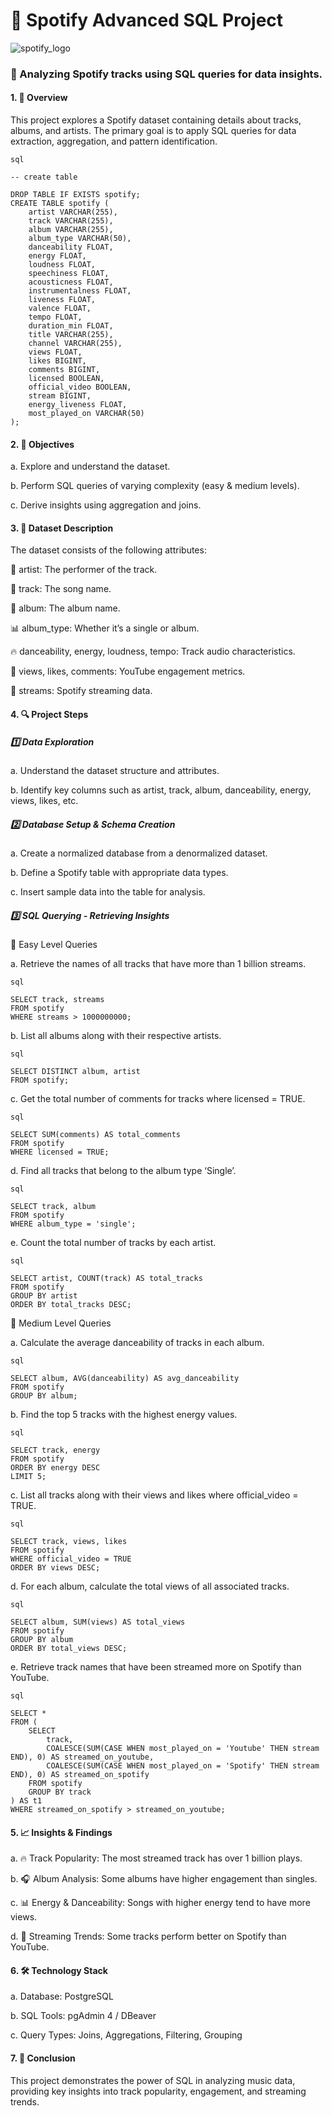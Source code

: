 # 🎵 Spotify Advanced SQL Project

![spotify_logo](https://github.com/user-attachments/assets/f18951d7-3130-49f8-aa5c-f7ee23ba5b46)

### 📌 Analyzing Spotify tracks using SQL queries for data insights.

#### 1. 📌 Overview
This project explores a Spotify dataset containing details about tracks, albums, and artists. The primary goal is to apply SQL queries for data extraction, aggregation, and pattern identification.
```
sql

-- create table

DROP TABLE IF EXISTS spotify;
CREATE TABLE spotify (
    artist VARCHAR(255),
    track VARCHAR(255),
    album VARCHAR(255),
    album_type VARCHAR(50),
    danceability FLOAT,
    energy FLOAT,
    loudness FLOAT,
    speechiness FLOAT,
    acousticness FLOAT,
    instrumentalness FLOAT,
    liveness FLOAT,
    valence FLOAT,
    tempo FLOAT,
    duration_min FLOAT,
    title VARCHAR(255),
    channel VARCHAR(255),
    views FLOAT,
    likes BIGINT,
    comments BIGINT,
    licensed BOOLEAN,
    official_video BOOLEAN,
    stream BIGINT,
    energy_liveness FLOAT,
    most_played_on VARCHAR(50)
);
```


#### 2. 🚀 Objectives
a. Explore and understand the dataset.

b. Perform SQL queries of varying complexity (easy & medium levels).

c. Derive insights using aggregation and joins.



#### 3. 📂 Dataset Description
The dataset consists of the following attributes:

🎤 artist: The performer of the track.

🎵 track: The song name.

💽 album: The album name.

📊 album_type: Whether it’s a single or album.

🔥 danceability, energy, loudness, tempo: Track audio characteristics.

🎥 views, likes, comments: YouTube engagement metrics.

📡 streams: Spotify streaming data.


#### 4. 🔍 Project Steps

##### 1️⃣ Data Exploration
a. Understand the dataset structure and attributes.

b. Identify key columns such as artist, track, album, danceability, energy, views, likes, etc.

##### 2️⃣ Database Setup & Schema Creation
a. Create a normalized database from a denormalized dataset.

b. Define a Spotify table with appropriate data types.

c. Insert sample data into the table for analysis.


##### 3️⃣ SQL Querying - Retrieving Insights

🔹 Easy Level Queries

a. Retrieve the names of all tracks that have more than 1 billion streams.
```
sql

SELECT track, streams 
FROM spotify 
WHERE streams > 1000000000;

```

b. List all albums along with their respective artists.
```
sql

SELECT DISTINCT album, artist 
FROM spotify;

```

c. Get the total number of comments for tracks where licensed = TRUE.
```
sql

SELECT SUM(comments) AS total_comments 
FROM spotify 
WHERE licensed = TRUE;
```

d. Find all tracks that belong to the album type ‘Single’.
```
sql

SELECT track, album 
FROM spotify 
WHERE album_type = 'single';
```

e. Count the total number of tracks by each artist.
```
sql

SELECT artist, COUNT(track) AS total_tracks 
FROM spotify 
GROUP BY artist 
ORDER BY total_tracks DESC;

```




🔹 Medium Level Queries

a. Calculate the average danceability of tracks in each album.
```
sql

SELECT album, AVG(danceability) AS avg_danceability 
FROM spotify 
GROUP BY album;

```

b. Find the top 5 tracks with the highest energy values.
```
sql

SELECT track, energy 
FROM spotify 
ORDER BY energy DESC 
LIMIT 5;
```

c. List all tracks along with their views and likes where official_video = TRUE.
```
sql

SELECT track, views, likes 
FROM spotify 
WHERE official_video = TRUE 
ORDER BY views DESC;
```

d. For each album, calculate the total views of all associated tracks.
```
sql

SELECT album, SUM(views) AS total_views 
FROM spotify 
GROUP BY album 
ORDER BY total_views DESC;
```

e. Retrieve track names that have been streamed more on Spotify than YouTube.
```
sql

SELECT * 
FROM (
    SELECT 
        track,
        COALESCE(SUM(CASE WHEN most_played_on = 'Youtube' THEN stream END), 0) AS streamed_on_youtube,
        COALESCE(SUM(CASE WHEN most_played_on = 'Spotify' THEN stream END), 0) AS streamed_on_spotify
    FROM spotify
    GROUP BY track
) AS t1
WHERE streamed_on_spotify > streamed_on_youtube;
```


#### 5. 📈 Insights & Findings
a. 🔥 Track Popularity: The most streamed track has over 1 billion plays.

b. 🎧 Album Analysis: Some albums have higher engagement than singles.

c. 📊 Energy & Danceability: Songs with higher energy tend to have more views.

d. 📢 Streaming Trends: Some tracks perform better on Spotify than YouTube.


#### 6. 🛠 Technology Stack
a. Database: PostgreSQL

b. SQL Tools: pgAdmin 4 / DBeaver

c. Query Types: Joins, Aggregations, Filtering, Grouping



#### 7. 🎯 Conclusion
This project demonstrates the power of SQL in analyzing music data, providing key insights into track popularity, engagement, and streaming trends.



